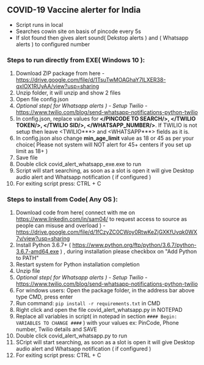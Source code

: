 ## **COVID-19 Vaccine alerter for India**
- Script runs in local
- Searches cowin site on basis of pincode every 5s
- If slot found then gives alert sound( Dekstop alerts ) and  ( Whatsapp alerts ) to configured number

### Steps to run directly from EXE( Windows 10 ):
1. Download ZIP package from here - https://drive.google.com/file/d/1TsuTwMOAGhaY7lLXER38-qxIOX1RUyAA/view?usp=sharing
2. Unzip folder, it will unzip and show 2 files
3. Open file config.json
4. *Optional step( for Whatsapp alerts ) - Setup Twilio* - https://www.twilio.com/blog/send-whatsapp-notifications-python-twilio
5. In config.json, replace values for **</PINCODE TO SEARCH/>, </TWILIO TOKEN/>, </TWILIO SID/>, </WHATSAPP_NUMBER/>**. If TWILIO is not setup then leave <TWILIO***> and <WHATSAPP***> fields as it is.
6. In config.json also change **min_age_limit** value as 18 or 45 as per your choice( Please not system will NOT alert for 45+ centers if you set up limit as 18+ )
7. Save file
8. Double click covid_alert_whatsapp_exe.exe to run
9. Script will start searching, as soon as a slot is open it will give Desktop audio alert and Whatsapp notification ( if configured )
10. For exiting script press: CTRL + C

### Steps to install from Code( Any OS ):
1. Download code from here( connect with me on https://www.linkedin.com/in/sam04/ to request access to source as people can misuse and overload ) -  https://drive.google.com/file/d/1fCzyZC0CWoy0RtwKeZjGXKfUvqk0WX7v/view?usp=sharing
2. Install Python 3.6.7+ ( https://www.python.org/ftp/python/3.6.7/python-3.6.7-amd64.exe ) , during installation please checkbox on "Add Python to PATH"
3. Restart system for Python installation completion
4. Unzip file
5. *Optional step( for Whatsapp alerts ) - Setup Twilio* - https://www.twilio.com/blog/send-whatsapp-notifications-python-twilio
6. For windows users: Open the package folder, in the address bar above type CMD, press enter
7. Run command: ```pip install -r requirements.txt``` in CMD
8. Right click and open the file covid_alert_whatsapp.py in NOTEPAD
9. Replace all variables in script( in notepad in section ```#### Begin: VARIABLES TO CHANGE ####``` ) with your values ex: PinCode, Phone number, Twilio details and SAVE
10. Double click covid_alert_whatsapp.py to run
11. SCript will start searching, as soon as a slot is open it will give Desktop audio alert and Whatsapp notification ( if configured )
12. For exiting script press: CTRL + C
